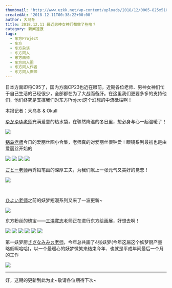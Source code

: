 ```yaml
---
thumbnail: 'http://www.uzkk.net/wp-content/uploads/2018/12/0005-825x510.png'
createdAt: '2018-12-11T00:38:22+00:00'
author: 大乌冬
title: 2018.12.11 最近男神女神们都做了些啥？
category: 新闻速报
tags:
  - 东方Project
  - 东方
  - 东方杂谈
  - 东方同人
  - 东方画师
  - 东方同人图
  - 东方同人作者
  - 东方同人画师
---
```


日本方面即将C95了，国内方面CP23也近在眼前，近期各位老师、男神女神们忙于自己生活的已经很少，全部都在为了大战而备肝。在这里我们更要多多的支持他们，他们终究是支撑我们对东方Project这个幻想的中流砥柱啊！

本报记者：大乌冬 & Okull

[ゆかゆゆ老师](https://twitter.com/yukayuyubot)充满爱意的热水袋，在骤然降温的冬日里，想必身与心一起温暖了！

![](http://www.uzkk.net/wp-content/uploads/2018/12/0001-1-1024x613.png)

[锅岛老师](https://twitter.com/n_shima)今日的爱丽丝图小合集，老师真的对爱丽丝很钟爱！眼镜系列最初也是由爱丽丝开始的

![](http://www.uzkk.net/wp-content/uploads/2018/12/0002-1.png) ![](http://www.uzkk.net/wp-content/uploads/2018/12/0003.png) ![](http://www.uzkk.net/wp-content/uploads/2018/12/0004-1.png) ![](http://www.uzkk.net/wp-content/uploads/2018/12/0005-1024x437.png)

[ごとー老师](https://twitter.com/Reitsu_ki)再秀铅笔画的深厚工夫，为我们献上一张元气又美好的觉恋！

![](http://www.uzkk.net/wp-content/uploads/2018/12/0006.png)

 

[ひよい老师](http://www.uzkk.net/?p=551)之前的妖梦短漫系列又来了一波更新~

![](http://www.uzkk.net/wp-content/uploads/2018/12/mahua-364x1024.jpg)

东方粉丝的瑰宝——[三澤寛志](http://www.uzkk.net/?p=4550)老师正在进行东方绘画展，好想去啊！

![](http://www.uzkk.net/wp-content/uploads/2018/12/0007.png) ![](http://www.uzkk.net/wp-content/uploads/2018/12/0008.png) ![](http://www.uzkk.net/wp-content/uploads/2018/12/0009.png) ![](http://www.uzkk.net/wp-content/uploads/2018/12/0010.png) ![](http://www.uzkk.net/wp-content/uploads/2018/12/0011-1024x575.png) ![](http://www.uzkk.net/wp-content/uploads/2018/12/0012-1024x577.png)

第一妖梦厨[さざなみみぉ老师](https://twitter.com/sazanamimio)，今年总共画了4张妖梦(今年这届这个妖梦厨产量略低啊哈哈)，以一个最暖心的妖梦微笑来结束今年、也就是平成年间最后一个月的工作

![](http://www.uzkk.net/wp-content/uploads/2018/12/0013.png)

---

好，这期的更新到此为止~敬请各位期待下次~
